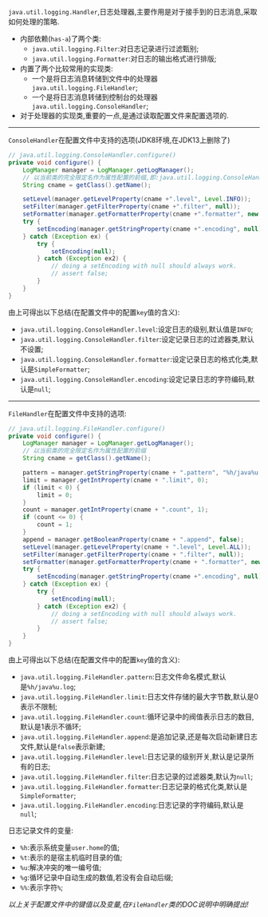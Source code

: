 `java.util.logging.Handler`,日志处理器,主要作用是对于接手到的日志消息,采取如何处理的策略.  
- 内部依赖(`has-a`)了两个类:  
  - `java.util.logging.Filter`:对日志记录进行过滤甄别;  
  - `java.util.logging.Formatter`:对日志的输出格式进行排版;  
- 内置了两个比较常用的实现类:  
  - 一个是将日志消息转储到文件中的处理器`java.util.logging.FileHandler`;  
  - 一个是将日志消息转储到控制台的处理器`java.util.logging.ConsoleHandler`;  
- 对于处理器的实现类,重要的一点,是通过读取配置文件来配置选项的.  

---

`ConsoleHandler`在配置文件中支持的选项(JDK8环境,在JDK13上删除了)  
```java
// java.util.logging.ConsoleHandler.configure()
private void configure() {                                                                              
    LogManager manager = LogManager.getLogManager();                                                    
    // 以当前类的完全限定名作为属性配置的前缀,即:java.util.logging.ConsoleHandler
    String cname = getClass().getName();                                                                

    setLevel(manager.getLevelProperty(cname +".level", Level.INFO));                                    
    setFilter(manager.getFilterProperty(cname +".filter", null));                                       
    setFormatter(manager.getFormatterProperty(cname +".formatter", new SimpleFormatter()));             
    try {                                                                                               
        setEncoding(manager.getStringProperty(cname +".encoding", null));                               
    } catch (Exception ex) {                                                                            
        try {                                                                                           
            setEncoding(null);                                                                          
        } catch (Exception ex2) {                                                                       
            // doing a setEncoding with null should always work.                                        
            // assert false;                                                                            
        }                                                                                               
    }                                                                                                   
}                                                                                                       
```  
由上可得出以下总结(在配置文件中的配置`key`值的含义):  
- `java.util.logging.ConsoleHandler.level`:设定日志的级别,默认值是`INFO`;  
- `java.util.logging.ConsoleHandler.filter`:设定记录日志的过滤器类,默认不设置;  
- `java.util.logging.ConsoleHandler.formatter`:设定记录日志的格式化类,默认是`SimpleFormatter`;  
- `java.util.logging.ConsoleHandler.encoding`:设定记录日志的字符编码,默认是`null`;  

---

`FileHandler`在配置文件中支持的选项:  
```java
// java.util.logging.FileHandler.configure()
private void configure() {                                                                             
    LogManager manager = LogManager.getLogManager();                                                   
    // 以当前类的完全限定名作为属性配置的前缀
    String cname = getClass().getName();                                                               

    pattern = manager.getStringProperty(cname + ".pattern", "%h/java%u.log");                          
    limit = manager.getIntProperty(cname + ".limit", 0);                                               
    if (limit < 0) {                                                                                   
        limit = 0;                                                                                     
    }                                                                                                  
    count = manager.getIntProperty(cname + ".count", 1);                                               
    if (count <= 0) {                                                                                  
        count = 1;                                                                                     
    }                                                                                                  
    append = manager.getBooleanProperty(cname + ".append", false);                                     
    setLevel(manager.getLevelProperty(cname + ".level", Level.ALL));                                   
    setFilter(manager.getFilterProperty(cname + ".filter", null));                                     
    setFormatter(manager.getFormatterProperty(cname + ".formatter", new XMLFormatter()));              
    try {                                                                                              
        setEncoding(manager.getStringProperty(cname +".encoding", null));                              
    } catch (Exception ex) {                                                                           
        try {                                                                                          
            setEncoding(null);                                                                         
        } catch (Exception ex2) {                                                                      
            // doing a setEncoding with null should always work.                                       
            // assert false;                                                                           
        }                                                                                              
    }                                                                                                  
}                                                                                                      
```  
由上可得出以下总结(在配置文件中的配置`key`值的含义):  
- `java.util.logging.FileHandler.pattern`:日志文件命名模式,默认是`%h/java%u.log`;  
- `java.util.logging.FileHandler.limit`:日志文件存储的最大字节数,默认是0表示不限制;  
- `java.util.logging.FileHandler.count`:循环记录中的阀值表示日志的数目,默认是1表示不循环;  
- `java.util.logging.FileHandler.append`:是追加记录,还是每次启动新建日志文件,默认是`false`表示新建;  
- `java.util.logging.FileHandler.level`:日志记录的级别开关,默认是记录所有的日志;  
- `java.util.logging.FileHandler.filter`:日志记录的过滤器类,默认为`null`;  
- `java.util.logging.FileHandler.formatter`:日志记录的格式化类,默认是`SimpleFormatter`;  
- `java.util.logging.FileHandler.encoding`:日志记录的字符编码,默认是`null`;  

日志记录文件的变量:  
- `%h`:表示系统变量`user.home`的值;  
- `%t`:表示的是宿主机临时目录的值;  
- `%u`:解决冲突的唯一编号值;  
- `%g`:循环记录中自动生成的数值,若没有会自动后缀;  
- `%%`:表示字符`%`;  

_以上关于配置文件中的键值以及变量,在`FileHandler`类的DOC说明中明确提出!_  
